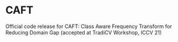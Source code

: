 # CAFT
Official code release for CAFT: Class Aware Frequency Transform for Reducing Domain Gap (accepted at TradiCV Workshop, ICCV 21)
